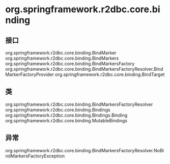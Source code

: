 # org.springframework.r2dbc.core.binding

## 接口

org.springframework.r2dbc.core.binding.BindMarker
org.springframework.r2dbc.core.binding.BindMarkers
org.springframework.r2dbc.core.binding.BindMarkersFactory
org.springframework.r2dbc.core.binding.BindMarkersFactoryResolver.BindMarkerFactoryProvider
org.springframework.r2dbc.core.binding.BindTarget

## 类

org.springframework.r2dbc.core.binding.BindMarkersFactoryResolver
org.springframework.r2dbc.core.binding.Bindings
org.springframework.r2dbc.core.binding.Bindings.Binding
org.springframework.r2dbc.core.binding.MutableBindings

## 异常

org.springframework.r2dbc.core.binding.BindMarkersFactoryResolver.NoBindMarkersFactoryException




